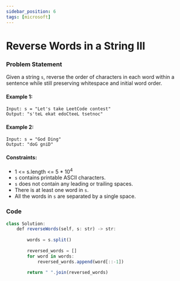 ```yaml
---
sidebar_position: 6
tags: [microsoft]
---
```


# Reverse Words in a String III

### Problem Statement

Given a string `s`, reverse the order of characters in each word within a sentence while still preserving whitespace and initial word order.

#### Example 1:


```
Input: s = "Let's take LeetCode contest"
Output: "s'teL ekat edoCteeL tsetnoc"
```

#### Example 2:


```
Input: s = "God Ding"
Output: "doG gniD"
```

#### Constraints:

- 1 <= s.length <= 5 * 10<sup>4</sup>
- `s` contains printable ASCII characters.
- `s` does not contain any leading or trailing spaces.
- There is at least one word in `s`.
- All the words in `s` are separated by a single space.

### Code

```jsx title="Python Code"
class Solution:
    def reverseWords(self, s: str) -> str:
        
        words = s.split()
        
        reversed_words = []
        for word in words:
            reversed_words.append(word[::-1])
        
        return " ".join(reversed_words)
```
